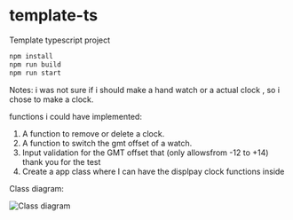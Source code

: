 # template-ts

Template typescript project

```javascript
npm install
npm run build
npm run start
```

Notes:
i was not sure if i should make a hand watch or a actual clock , so i chose to make a clock.

functions i could have implemented:

1. A function to remove or delete a clock.
2. A function to switch the gmt offset of a watch.
3. Input validation for the GMT offset that (only allowsfrom -12 to +14)
   thank you for the test
4. Create a app class where I can have the displpay clock functions inside
   

Class diagram:
   
![Class diagram](https://github.com/AlshamiWasin/GE-HealthCareTest/assets/100309594/63afe798-224e-4721-9f2a-f514c53d58ba)
